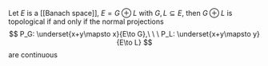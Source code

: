 Let $E$ is a [[Banach space]], $E=G\oplus L$ with $G,L\subseteq E$, then $G\oplus L$ is topological if and only if the normal projections 
$$
P_G: \underset{x+y\mapsto x}{E\to G},\ \ \  P_L: \underset{x+y\mapsto y}{E\to L}
$$
are continuous 

